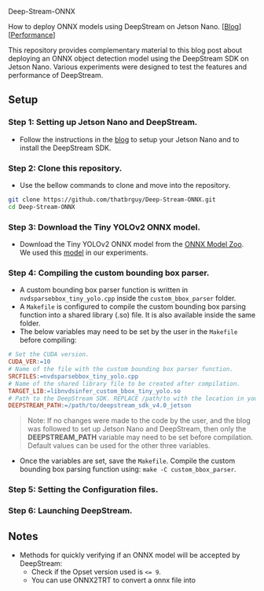 Deep-Stream-ONNX

How to deploy ONNX models using DeepStream on Jetson Nano. [[Blog](#)] [[Performance](#)]

This repository provides complementary material to this blog post about deploying an ONNX object detection model using the DeepStream SDK on Jetson Nano. Various experiments were designed to test the features and performance of DeepStream. 

## Setup

### Step 1: Setting up Jetson Nano and DeepStream.

- Follow the instructions in the [blog](#) to setup your Jetson Nano and to install the DeepStream SDK.

### Step 2: Clone this repository.

- Use the bellow commands to clone and move into the repository.

```bash
git clone https://github.com/thatbrguy/Deep-Stream-ONNX.git
cd Deep-Stream-ONNX
```

### Step 3: Download the Tiny YOLOv2 ONNX model.

- Download the Tiny YOLOv2 ONNX model from the [ONNX Model Zoo](https://github.com/onnx/models). We used this [model](https://onnxzoo.blob.core.windows.net/models/opset_8/tiny_yolov2/tiny_yolov2.tar.gz) in our experiments.

### Step 4: Compiling the custom bounding box parser.

- A custom bounding box parser function is written in `nvdsparsebbox_tiny_yolo.cpp` inside the `custom_bbox_parser` folder.
- A `Makefile` is configured to compile the custom bounding box parsing function into a shared library (.so) file. It is also available inside the same folder.
- The below variables may need to be set by the user in the `Makefile`  before compiling:

```makefile
# Set the CUDA version.
CUDA_VER:=10 
# Name of the file with the custom bounding box parser function.
SRCFILES:=nvdsparsebbox_tiny_yolo.cpp
# Name of the shared library file to be created after compilation.
TARGET_LIB:=libnvdsinfer_custom_bbox_tiny_yolo.so
# Path to the DeepStream SDK. REPLACE /path/to with the location in your Jetson Nano.
DEEPSTREAM_PATH:=/path/to/deepstream_sdk_v4.0_jetson
```

> Note: If no changes were made to the code by the user, and the blog was followed to set up Jetson Nano and DeepStream, then only the **DEEPSTREAM_PATH** variable may need to be set before compilation. Default values can be used for the other three variables.

- Once the variables are set, save the `Makefile`. Compile the custom bounding box parsing function using: `make -C custom_bbox_parser`.

### Step 5: Setting the Configuration files.

### Step 6: Launching DeepStream.

## Notes

- Methods for quickly verifying if an ONNX model will be accepted by DeepStream:
  - Check if the Opset version used is `<= 9`.
  - You can use ONNX2TRT to convert a onnx file into 